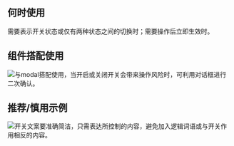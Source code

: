 ## 何时使用

需要表示开关状态或仅有两种状态之间的切换时；需要操作后立即生效时。

## 组件搭配使用

![与modal搭配使用，当开启或关闭开关会带来操作风险时，可利用对话框进行二次确认。](01)

## 推荐/慎用示例

![开关文案要准确简洁，只需表达所控制的内容，避免加入逻辑词语或与开关作用相反的内容。](02)
